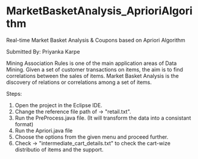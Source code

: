 # MarketBasketAnalysis_AprioriAlgorithm
Real-time Market Basket Analysis & Coupons based on Apriori Algorithm

Submitted By: Priyanka Karpe

Mining Association Rules is one of the main application areas of Data Mining. Given a set of customer transactions on items, the aim is to find correlations between the sales of items. Market Basket Analysis is the discovery of relations or correlations among a set of items.

Steps:
1. Open the project in the Eclipse IDE.
2. Change the reference file path of -> "retail.txt".
2. Run the PreProcess.java file.
   (It will transform the data into a consistant format)
3. Run the Apriori.java file
5. Choose the options from the given menu and proceed further.
6. Check -> "intermediate_cart_details.txt" to check the cart-wize distributio of items and the support.
